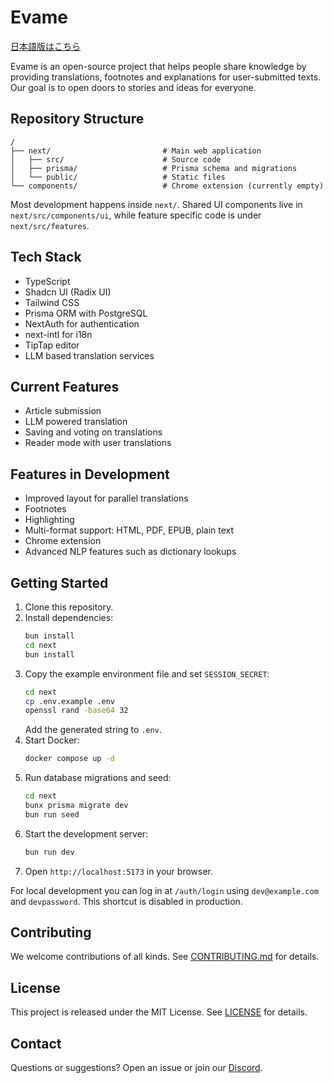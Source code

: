 # Evame

[日本語版はこちら](README.ja.md)

Evame is an open-source project that helps people share knowledge by providing translations, footnotes and explanations for user-submitted texts. Our goal is to open doors to stories and ideas for everyone.

## Repository Structure

```
/
├── next/                         # Main web application
│   ├── src/                      # Source code
│   ├── prisma/                   # Prisma schema and migrations
│   └── public/                   # Static files
└── components/                   # Chrome extension (currently empty)
```

Most development happens inside `next/`. Shared UI components live in `next/src/components/ui`, while feature specific code is under `next/src/features`.

## Tech Stack

- TypeScript
- Shadcn UI (Radix UI)
- Tailwind CSS
- Prisma ORM with PostgreSQL
- NextAuth for authentication
- next-intl for i18n
- TipTap editor
- LLM based translation services

## Current Features

- Article submission
- LLM powered translation
- Saving and voting on translations
- Reader mode with user translations

## Features in Development

- Improved layout for parallel translations
- Footnotes
- Highlighting
- Multi-format support: HTML, PDF, EPUB, plain text
- Chrome extension
- Advanced NLP features such as dictionary lookups

## Getting Started

1. Clone this repository.
2. Install dependencies:
   ```bash
   bun install
   cd next
   bun install
   ```
3. Copy the example environment file and set `SESSION_SECRET`:
   ```bash
   cd next
   cp .env.example .env
   openssl rand -base64 32
   ```
   Add the generated string to `.env`.
4. Start Docker:
   ```bash
   docker compose up -d
   ```
5. Run database migrations and seed:
   ```bash
   cd next
   bunx prisma migrate dev
   bun run seed
   ```
6. Start the development server:
   ```bash
   bun run dev
   ```
7. Open `http://localhost:5173` in your browser.

For local development you can log in at `/auth/login` using `dev@example.com` and `devpassword`. This shortcut is disabled in production.

## Contributing

We welcome contributions of all kinds. See [CONTRIBUTING.md](CONTRIBUTING.md) for details.

## License

This project is released under the MIT License. See [LICENSE](LICENSE) for details.

## Contact

Questions or suggestions? Open an issue or join our [Discord](https://discord.gg/2JfhZdu9zW).
